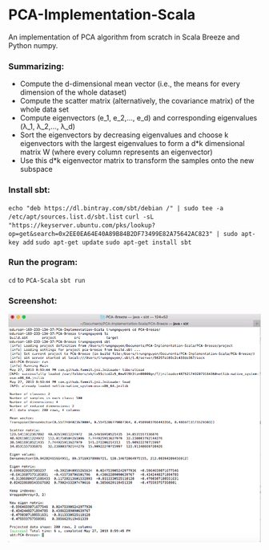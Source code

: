 # PCA-Implementation-Scala

An implementation of PCA algorithm from scratch in Scala Breeze and Python numpy. 

### Summarizing:

* Compute the d-dimensional mean vector (i.e., the means for every dimension of the whole dataset)
* Compute the scatter matrix (alternatively, the covariance matrix) of the whole data set
* Compute eigenvectors (e_1, e_2,..., e_d) and corresponding eigenvalues (λ_1, λ_2,..., λ_d)
* Sort the eigenvectors by decreasing eigenvalues and choose k eigenvectors with the largest eigenvalues to form a d\*k dimensional matrix W (where every column represents an eigenvector)
* Use this d\*k eigenvector matrix to transform the samples onto the new subspace

### Install sbt:
`echo "deb https://dl.bintray.com/sbt/debian /" | sudo tee -a /etc/apt/sources.list.d/sbt.list`
`curl -sL "https://keyserver.ubuntu.com/pks/lookup?op=get&search=0x2EE0EA64E40A89B84B2DF73499E82A75642AC823" | sudo apt-key add`
`sudo apt-get update`
`sudo apt-get install sbt`

### Run the program:
`cd` to `PCA-Scala`
`sbt run`

 

### Screenshot:
![alt text](https://github.com/trungnguyencs/PCA-Implementation-Scala/blob/master/git_img/run.png "Screenshot")


